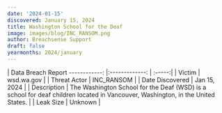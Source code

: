 ```yaml
---
date: '2024-01-15'
discovered: January 15, 2024
title: Washington School for the Deaf
image: images/blog/INC_RANSOM.png
author: Breachsense Support
draft: false
yearmonths: 2024/january
---
```



| Data Breach Report
------------:     |:-------------:    | :-----:|
| Victim      | wsd.wa.gov      | 
| Threat Actor      | INC_RANSOM      | 
| Date Discovered      | Jan 15, 2024      | 
| Description      | The Washington School for the Deaf (WSD) is a school for deaf children located in Vancouver, Washington, in the United States.      | 
| Leak Size      | Unknown      | 

